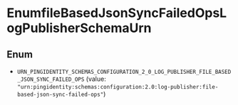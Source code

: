 

# EnumfileBasedJsonSyncFailedOpsLogPublisherSchemaUrn

## Enum


* `URN_PINGIDENTITY_SCHEMAS_CONFIGURATION_2_0_LOG_PUBLISHER_FILE_BASED_JSON_SYNC_FAILED_OPS` (value: `"urn:pingidentity:schemas:configuration:2.0:log-publisher:file-based-json-sync-failed-ops"`)



